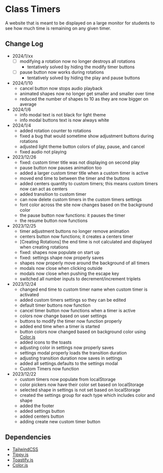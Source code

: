 # Class Timers
A website that is meant to be displayed on a large monitor for students to see how much time is remaining on any given timer.

## Change Log
- 2024/1/xx
    - [ ] modifying a rotation now no longer destroys all rotations
        - tentatively solved by hiding the modify timer buttons
    - [ ] pause button now works during rotations
        - tentatively solved by hiding the play and pause buttons
- 2024/1/10
    - cancel button now stops audio playback
    - animated shapes now no longer get smaller and smaller over time
    - reduced the number of shapes to 10 as they are now bigger on average
- 2024/1/6
    - info modal text is not black for light theme
    - info modal buttons text is now always white
- 2024/1/4
    - added rotation counter to rotations
    - fixed a bug that would sometime show adjustment buttons during rotations
    - adjusted light theme button colors of play, pause, and cancel
    - fixed audio not playing
- 2023/12/26
    - fixed: custom timer title was not displaying on second play
    - pause button now pauses animation too
    - added a larger custom timer title when a custom timer is active
    - moved end time to between the timer and the buttons
    - added centers quantity to custom timers; this means custom timers now can act as centers
    - added transition to custom timer
    - can now delete custom timers in the custom timers settings
    - font color across the site now changes based on the background color
    - the pause button now functions: it pauses the timer
    - the resume button now functions
- 2023/12/25
    - timer adjustment buttons no longer remove animation
    - centers button now functions; it creates a centers timer
    - [Creating Rotations] the end time is not calculated and displayed when creating rotations
    - fixed: shapes now populate on start up
    - fixed: settings shape now properly saves
    - shapes now properly move around the background of all timers
    - modals now close when clicking outside
    - modals now close when pushing the escape key
    - switched all number inputs to decrement/increment triplets
- 2023/12/24
    - changed end time to custom timer name when custom timer is activated
    - added custom timers settings so they can be edited
    - default timer buttons now function
    - cancel timer button now functions when a timer is active
    - colors now change based on user settings
    - buttons to modify the timer now function properly
    - added end time when a timer is started
    - button colors now changed based on background color using [Color.js](https://colorjs.io/)
    - added icons to the toasts
    - adjusting color in settings now properly saves
    - settings modal properly loads the transition duration
    - adjusting transition duration now saves in settings
    - added all settings.defaults to the settings modal
    - Custom Timers now function
- 2023/12/22
    - custom timers now populate from localStorage
    - color pickers now have their color set based on localStorage
    - selected shape in settings is not set based on localStorage
    - created the settings group for each type which includes color and shape
    - added the footer
    - added settings button
    - added centers button
    - adding create new custom timer button

## Dependencies
- [TailwindCSS](https://tailwindcss.com/)
- [Tippy.js](https://github.com/atomiks/tippyjs)
- [Toastify.js](https://github.com/aleab/toastify)
- [Color.js](https://colorjs.io/)